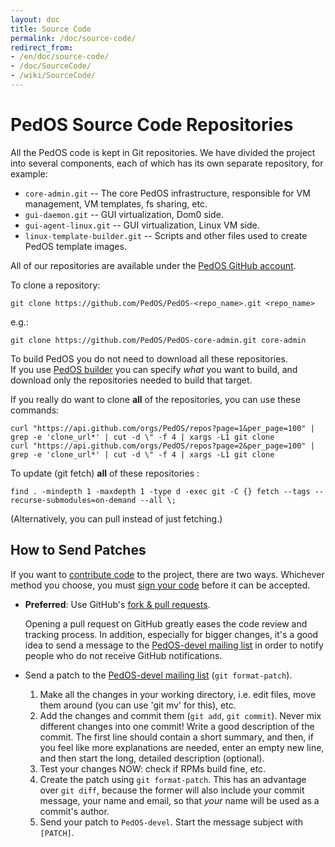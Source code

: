 ```yaml
---
layout: doc
title: Source Code
permalink: /doc/source-code/
redirect_from:
- /en/doc/source-code/
- /doc/SourceCode/
- /wiki/SourceCode/
---
```


PedOS Source Code Repositories
==============================

All the PedOS code is kept in Git repositories. We have divided the project into
several components, each of which has its own separate repository, for example:

 * `core-admin.git` -- The core PedOS infrastructure, responsible for VM
   management, VM templates, fs sharing, etc.
 * `gui-daemon.git` -- GUI virtualization, Dom0 side.
 * `gui-agent-linux.git` -- GUI virtualization, Linux VM side.
 * `linux-template-builder.git` -- Scripts and other files used to create PedOS
   template images.

All of our repositories are available under the [PedOS GitHub account].

To clone a repository:

~~~
git clone https://github.com/PedOS/PedOS-<repo_name>.git <repo_name>
~~~

e.g.:

~~~
git clone https://github.com/PedOS/PedOS-core-admin.git core-admin
~~~

To build PedOS you do not need to download all these repositories.  
If you use [PedOS builder] you can specify *what* you want to build, and download only the repositories needed to build that target.
 
If you really do want to clone **all** of the repositories, you can use these commands:

~~~
curl "https://api.github.com/orgs/PedOS/repos?page=1&per_page=100" | grep -e 'clone_url*' | cut -d \" -f 4 | xargs -L1 git clone
curl "https://api.github.com/orgs/PedOS/repos?page=2&per_page=100" | grep -e 'clone_url*' | cut -d \" -f 4 | xargs -L1 git clone
~~~

To update (git fetch) **all** of these repositories :

~~~
find . -mindepth 1 -maxdepth 1 -type d -exec git -C {} fetch --tags --recurse-submodules=on-demand --all \;
~~~

(Alternatively, you can pull instead of just fetching.)


How to Send Patches
-------------------

If you want to [contribute code] to the project, there are two ways. Whichever
method you choose, you must [sign your code] before it can be accepted.

*  **Preferred**: Use GitHub's [fork & pull requests].

   Opening a pull request on GitHub greatly eases the code review and tracking
   process. In addition, especially for bigger changes, it's a good idea to send
   a message to the [PedOS-devel mailing list] in order to notify people who
   do not receive GitHub notifications.

*  Send a patch to the [PedOS-devel mailing list] (`git format-patch`).

   1. Make all the changes in your working directory, i.e. edit files, move them
      around (you can use 'git mv' for this), etc.
   2. Add the changes and commit them (`git add`, `git commit`). Never mix
      different changes into one commit! Write a good description of the commit.
      The first line should contain a short summary, and then, if you feel like
      more explanations are needed, enter an empty new line, and then start the
      long, detailed description (optional).
   3. Test your changes NOW: check if RPMs build fine, etc.
   4. Create the patch using `git format-patch`. This has an advantage over
      `git diff`, because the former will also include your commit message, your
      name and email, so that *your* name will be used as a commit's author.
   5. Send your patch to `PedOS-devel`. Start the message subject with
      `[PATCH]`.


[PedOS GitHub account]: https://github.com/PedOS/
[contribute code]: /doc/contributing/#contributing-code
[sign your code]: /doc/code-signing/
[fork & pull requests]: https://guides.github.com/activities/forking/
[PedOS-devel mailing list]: /support/#PedOS-devel
[PedOS builder]: /doc/PedOSBuilder/
